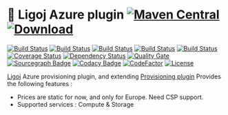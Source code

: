 # :link: Ligoj Azure plugin [![Maven Central](https://maven-badges.herokuapp.com/maven-central/org.ligoj.plugin/plugin-prov-azure/badge.svg)](https://maven-badges.herokuapp.com/maven-central/org.ligoj.plugin/plugin-prov-azure) [![Download](https://api.bintray.com/packages/ligoj/maven-repo/plugin-prov-azure/images/download.svg) ](https://bintray.com/ligoj/maven-repo/plugin-prov-azure/_latestVersion)

[![Build Status](https://travis-ci.org/ligoj/plugin-prov-azure.svg?branch=master)](https://travis-ci.org/ligoj/plugin-prov-azure)
[![Build Status](https://circleci.com/gh/ligoj/plugin-prov-azure.svg?style=svg)](https://circleci.com/gh/ligoj/plugin-prov-azure)
[![Build Status](https://codeship.com/projects/aa428480-05c9-0135-edfd-52b395dcacd9/status?branch=master)](https://codeship.com/projects/213623)
[![Build Status](https://semaphoreci.com/api/v1/ligoj/plugin-prov-azure/branches/master/shields_badge.svg)](https://semaphoreci.com/ligoj/plugin-prov-azure)
[![Build Status](https://ci.appveyor.com/api/projects/status/cuupbmv883r7ay9e/branch/master?svg=true)](https://ci.appveyor.com/project/ligoj/plugin-prov-azure/branch/master)
[![Coverage Status](https://coveralls.io/repos/github/ligoj/plugin-prov-azure/badge.svg?branch=master)](https://coveralls.io/github/ligoj/plugin-prov-azure?branch=master)
[![Dependency Status](https://www.versioneye.com/user/projects/58caeda8dcaf9e0041b5b978/badge.svg?style=flat)](https://www.versioneye.com/user/projects/58caeda8dcaf9e0041b5b978)
[![Quality Gate](https://sonarcloud.io/api/badges/gate?key=org.ligoj.plugin:plugin-prov-azure)](https://sonarcloud.io/dashboard/index/org.ligoj.plugin:plugin-prov-azure)
[![Sourcegraph Badge](https://sourcegraph.com/github.com/ligoj/plugin-prov-azure/-/badge.svg)](https://sourcegraph.com/github.com/ligoj/plugin-prov-azure?badge)
[![Codacy Badge](https://api.codacy.com/project/badge/Grade/8fcbd90fbb534a198e67756474b68218)](https://www.codacy.com/app/ligoj/plugin-prov-azure?utm_source=github.com&amp;utm_medium=referral&amp;utm_content=ligoj/plugin-prov-azure&amp;utm_campaign=Badge_Grade)
[![CodeFactor](https://www.codefactor.io/repository/github/ligoj/plugin-prov-azure/badge)](https://www.codefactor.io/repository/github/ligoj/plugin-prov-azure)
[![License](http://img.shields.io/:license-mit-blue.svg)](http://gus.mit-license.org/)

[Ligoj](https://github.com/ligoj/ligoj) Azure provisioning plugin, and extending [Provisioning plugin](https://github.com/ligoj/plugin-prov)
Provides the following features :
- Prices are static for now, and only for Europe. Need CSP support.
- Supported services : Compute & Storage
